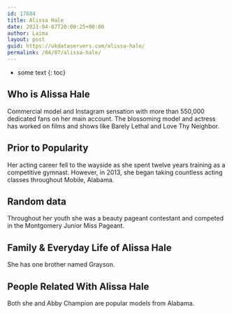 ```yaml
---
id: 17684
title: Alissa Hale
date: 2021-04-07T20:00:25+00:00
author: Laima
layout: post
guid: https://ukdataservers.com/alissa-hale/
permalink: /04/07/alissa-hale/
---
```


* some text
{: toc}


## Who is Alissa Hale
                  
                  
                  
Commercial model and Instagram sensation with more than 550,000 dedicated fans on her main account. The blossoming model and actress has worked on films and shows like Barely Lethal and Love Thy Neighbor.
                  
              
            
              
            
                
                
                
## Prior to Popularity
                  
                  
                  
Her acting career fell to the wayside as she spent twelve years training as a competitive gymnast. However, in 2013, she began taking countless acting classes throughout Mobile, Alabama.
                  
              
            
              
            
                
                
                
## Random data
                  
                  
                  
Throughout her youth she was a beauty pageant contestant and competed in the Montgomery Junior Miss Pageant.
                  
              
            
              
            
                
                
                
## Family & Everyday Life of Alissa Hale
                  
                  
                  
She has one brother named Grayson.
                  
              
            
              
            
                
                
                
## People Related With Alissa Hale
                  
                  
                  
Both she and Abby Champion are popular models from Alabama.
                  
              
            
              
            
                
              
            
              
              
            
            
              
            
          
          
          